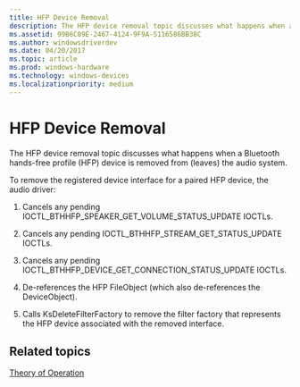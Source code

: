 ```yaml
---
title: HFP Device Removal
description: The HFP device removal topic discusses what happens when a Bluetooth hands-free profile (HFP) device is removed from (leaves) the audio system.
ms.assetid: 99B6C09E-2467-4124-9F9A-5116586BB38C
ms.author: windowsdriverdev
ms.date: 04/20/2017
ms.topic: article
ms.prod: windows-hardware
ms.technology: windows-devices
ms.localizationpriority: medium
---
```


# HFP Device Removal


The HFP device removal topic discusses what happens when a Bluetooth hands-free profile (HFP) device is removed from (leaves) the audio system.

To remove the registered device interface for a paired HFP device, the audio driver:

1. Cancels any pending IOCTL\_BTHHFP\_SPEAKER\_GET\_VOLUME\_STATUS\_UPDATE IOCTLs.

2. Cancels any pending IOCTL\_BTHHFP\_STREAM\_GET\_STATUS\_UPDATE IOCTLs.

3. Cancels any pending IOCTL\_BTHHFP\_DEVICE\_GET\_CONNECTION\_STATUS\_UPDATE IOCTLs.

4. De-references the HFP FileObject (which also de-references the DeviceObject).

5. Calls KsDeleteFilterFactory to remove the filter factory that represents the HFP device associated with the removed interface.

## <span id="related_topics"></span>Related topics
[Theory of Operation](theory-of-operation.md)  



